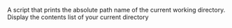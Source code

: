 A script that prints the absolute path name of the current working directory.
Display the contents list of your current directory

